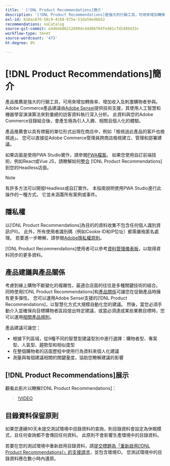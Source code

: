 ```yaml
---
title: ' [!DNL Product Recommendations]簡介'
description: '[!DNL Product Recommendations]是強大的行銷工具，可用來增加轉換率、增加收入及刺激購物者參與。'
exl-id: 818ac876-58c9-4c68-975e-53da59ed6b52
recommendations: noCatalog
source-git-commit: e446eb06212609dc44d0bf64fe981c7d1489d33c
workflow-type: tm+mt
source-wordcount: '473'
ht-degree: 0%

---
```


# [!DNL Product Recommendations]簡介

產品推薦是強大的行銷工具，可用來增加轉換率、增加收入及刺激購物者參與。 Adobe Commerce產品建議由[Adobe Sensei](https://www.adobe.com/sensei.html)提供技術支援，其使用人工智慧和機器學習演演算法來對彙總的訪客資料執行深入分析。 此資料與您的Adobe Commerce目錄結合後，會產生極為引人入勝、相關且個人化的體驗。

產品推薦會以具有標籤的單位形式出現在商店中，例如「檢視過此產品的客戶也檢視過」。 您可以直接從Adobe Commerce管理員跨商店檢視建立、管理和部署建議。

如果店面是使用PWA Studio實作，請參閱[PWA檔案](https://developer.adobe.com/commerce/pwa-studio/integrations/product-recommendations/)。 如果您使用自訂前端技術，例如React或Vue JS，請瞭解如何[整合](headless.md) [!DNL Product Recommendations]到您的Headless店面。

>[!NOTE]
>
>有許多方法可以開發Headless或自訂實作。 本指南說明使用PWA Studio進行此操作的一種方式。 它並未涵蓋所有案例或事件。

## 隱私權

以[!DNL Product Recommendations]為目的的資料收集不包含任何個人識別資訊(PII)。 此外，所有使用者識別碼（例如Cookie ID和IP位址）都需嚴格匿名處理。 若要進一步瞭解，請參閱[Adobe隱私權原則](https://www.adobe.com/privacy/policy.html)。

[!DNL Product Recommendations]使用者可以參考[資料管理儀表板](https://experienceleague.adobe.com/docs/commerce-admin/systems/data-transfer/data-dashboard.html)，以取得資料同步的更多資料。

## 產品建議與產品關係

考慮到線上購物不斷變化的複雜性，最適合店面的往往是多種關鍵技術的組合。 同時使用[!DNL Product Recommendations]和[產品關係](https://experienceleague.adobe.com/docs/commerce-admin/marketing/promotions/product-relationships/product-relationships.html)可讓您在促銷產品時擁有更多彈性。 您可以運用Adobe Sensei支援的[!DNL Product Recommendations]，以智慧化方式大規模自動化您的建議。 然後，當您必須手動介入並確保向目標購物者區段提出特定建議，或當必須達成某些業務目標時，您可以運用[相關產品規則](https://experienceleague.adobe.com/docs/commerce-admin/marketing/promotions/product-relationships/product-related-rules.html)。

產品建議可讓您：

- 根據下列區域，從9種不同的智慧型建議型別中進行選擇：購物者型、專案型、人氣型、趨勢型和相似度型
- 在整個購物者的店面歷程中使用行為資料來個人化建議
- 測量與每個建議相關的關鍵量度，協助您瞭解建議的影響

## [!DNL Product Recommendations]展示

觀看此影片以瞭解[!DNL Product Recommendations]：

>[!VIDEO](https://video.tv.adobe.com/v/343991?quality=12)

## 目錄資料保留原則

如果您連續90天未提交測試環境中目錄資料的查詢，則目錄資料會設定為休眠模式，且任何查詢都不會傳回任何資料。 此原則不會影響生產環境中的目錄資料。

若要在您的測試環境中重新啟用目錄資料，請[提交標題為「重新啟用[!DNL Product Recommendations]」的支援請求](https://experienceleague.adobe.com/en/docs/commerce-knowledge-base/kb/help-center-guide/magento-help-center-user-guide#experience-league-start-page)，並包含環境ID。 您測試環境中的目錄資料應在數小時內還原。
